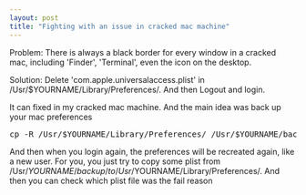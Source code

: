 ```yaml
---
layout: post
title: "Fighting with an issue in cracked mac machine"
---
```


Problem: There is always a black border for every window in a cracked mac, including 'Finder', 'Terminal', even the icon on the desktop.

Solution: Delete 'com.apple.universalaccess.plist' in /Usr/$YOURNAME/Library/Preferences/. And then Logout and login.

It can fixed in my cracked mac machine.
And the main idea was back up your mac preferences
<pre name='code' class='css'>
cp -R /Usr/$YOURNAME/Library/Preferences/ /Usr/$YOURNAME/backup/
</pre>

And then when you login again, the preferences will be recreated again, like a new user.
For you, you just try to copy some plist from /Usr/$YOURNAME/backup/ to /Usr/$YOURNAME/Library/Preferences/. And then you can check which plist file was the fail reason